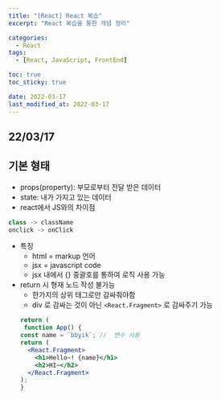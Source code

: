 ```yaml
---
title: "[React] React 복습"
excerpt: "React 복습을 통한 개념 정리"

categories:
  - React
tags:
  - [React, JavaScript, FrontEnd]

toc: true
toc_sticky: true

date: 2022-03-17
last_modified_at: 2022-03-17
---
```


## 22/03/17

## 기본 형태

- props(property): 부모로부터 전달 받은 데이터
- state: 내가 가지고 있는 데이터
- react에서 JS와의 차이점

```jsx
class -> className
onclick -> onClick
```

- 특징
  - html = markup 언어
  - jsx = javascript code
  - jsx 내에서 {} 중괄호를 통하여 로직 사용 가능
- return 시 형재 노드 작성 불가능
  - 한가지의 상위 태그로만 감싸줘야함
  - div 로 감싸는 것이 아닌 `<React.Fragment>` 로 감싸주기 가능
  ```jsx
  return (
   function App() {
  const name = `bbyik`; //  변수 사용
  return (
    <React.Fragment>
      <h1>Hello~! {name}</h1>
      <h2>HI~</h2>
    </React.Fragment>
  );
  }
  ```
